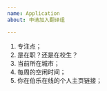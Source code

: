 ```yaml
---
name: Application
about: 申请加入翻译组

---
```


1. 专注点；
2. 是在职？还是在校生？
3. 当前所在城市；
4. 每周的空闲时间；
5. 你在伯乐在线的个人主页链接；
